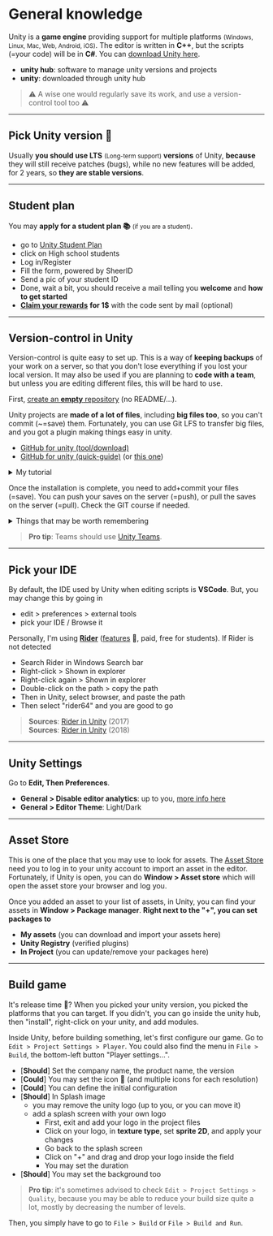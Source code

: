 # General knowledge

Unity is a **game engine** providing support for multiple platforms <small>(Windows, Linux, Mac, Web, Android, iOS)</small>. The editor is written in **C++**, but the scripts (=your code) will be in **C#**. You can [download Unity here](https://store.unity.com/#plans-individual).

* **unity hub**: software to manage unity versions and projects
* **unity**: downloaded through unity hub

> ⚠️ A wise one would regularly save its work, and use a version-control tool too ⚠️

<hr class="sl">

## Pick Unity version 🚀

Usually **you should use LTS** <small>(Long-term support)</small> **versions** of Unity, **because** they will still receive patches (bugs), while no new features will be added, for 2 years, so **they are stable versions**.

<hr class="sr">

## Student plan

You may <b>apply for a student plan 📚</b> <small>(if you are a student)</small>.

* go to [Unity Student Plan](https://unity.com/products/unity-student)
* click on High school students
* Log in/Register
* Fill the form, powered by SheerID
* Send a pic of your student ID
* Done, wait a bit, you should receive a mail telling you **welcome** and **how to get started**
* [**Claim your rewards**](https://assetstore.unity.com/browse/student-plan-pack) **for 1$** with the code sent by mail (optional)

<hr class="sl">

## Version-control in Unity

Version-control is quite easy to set up. This is a way of **keeping backups** of your work on a server, so that you don't lose everything if you lost your local version. It may also be used if you are planning to **code with a team**, but unless you are editing different files, this will be hard to use.

First, [create an **empty** repository](https://docs.github.com/en/get-started/quickstart/create-a-repo) (no README/...).

Unity projects are **made of a lot of files**, including **big files too**, so you can't commit (~=save) them. Fortunately, you can use Git LFS to transfer big files, and you got a plugin making things easy in unity.

* [GitHub for unity (tool/download)](https://unity.github.com/)
* [GitHub for unity (quick-guide)](https://github.com/github-for-unity/Unity/blob/master/docs/using/quick-guide.md) (or [this one](https://github.com/github-for-unity/Unity/blob/master/docs/using/how-to-install-and-update.md))

<details class="details-e">
<summary>My tutorial</summary>

* *you may have to install [Git](https://git-scm.com/downloads)* (👀)
* *you may have to install [GitHub LFS](https://git-lfs.github.com/)*
* [download GitHub for unity](https://unity.github.com/)
* you got a ".package"
* open your project, and drag and drop it inside the **project window** (the file explorer, the bottom left panel)
* then click on "import" on the panel that opened
* then you can show the "Git tab" using <kbd>Window > GitHub</kbd>
</details>

Once the installation is complete, you need to add+commit your files (=save). You can push your saves on the server (=push), or pull the saves on the server (=pull). Check the GIT course if needed.

<details class="details-e">
<summary>Things that may be worth remembering</summary>

* you do not need to git `Library`, `Temp`, `Logs`, and `Packages` (that's why they are in your gitignore)
* do not call a folder `Resources` (that's for dynamic resources)
* do not commit psd, blend, 3ds, etc. files (sources). Artists are usually using another tool (ex: Dropbox)
* reduce the resolution of your textures (relatively to their size in game)
* compress images
</details>

> **Pro tip**: Teams should use [Unity Teams](https://unity.com/products/unity-teams).

<hr class="sr">

## Pick your IDE

By default, the IDE used by Unity when editing scripts is **VSCode**. But, you may change this by going in

* edit > preferences > external tools
* pick your IDE / Browse it

Personally, I'm using [**Rider**](https://www.jetbrains.com/rider/) ([features](https://www.jetbrains.com/rider/features/) 🚀, paid, free for students). If Rider is not detected

* Search Rider in Windows Search bar
* Right-click > Shown in explorer
* Right-click again > Shown in explorer
* Double-click on the path > copy the path
* Then in Unity, select browser, and paste the path
* Then select "rider64" and you are good to go

> **Sources**: [Rider in Unity](https://blog.jetbrains.com/dotnet/2017/08/30/getting-started-rider-unity/) (2017)<br>
> **Sources**: [Rider in Unity](https://blog.jetbrains.com/dotnet/2018/10/03/integrating-rider-2018-2-unity-editor/) (2018)

<hr class="sl">

## Unity Settings

Go to **Edit, Then Preferences**.

* **General > Disable editor analytics**: up to you, [more info here](https://docs.unity3d.com/Manual/EditorAnalytics.html)
* **General > Editor Theme**: Light/Dark

<hr class="sr">

## Asset Store

This is one of the place that you may use to look for assets. The [Asset Store](https://assetstore.unity.com/) need you to log in to your unity account to import an asset in the editor. Fortunately, if Unity is open, you can do **Window > Asset store** which will open the asset store your browser and log you.

Once you added an asset to your list of assets, in Unity, you can find your assets in **Window > Package manager**. **Right next to the "+", you can set packages to**

* **My assets** (you can download and import your assets here)
* **Unity Registry** (verified plugins)
* **In Project** (you can update/remove your packages here)

<hr class="sl">

## Build game

It's release time 🚀? When you picked your unity version, you picked the platforms that you can target. If you didn't, you can go inside the unity hub, then "install", right-click on your unity, and add modules.

Inside Unity, before building something, let's first configure our game. Go to `Edit > Project Settings > Player`. You could also find the menu in `File > Build`, the bottom-left button "Player settings...".

* [**Should**] Set the company name, the product name, the version
* [**Could**] You may set the icon 🚀 (and multiple icons for each resolution)
* [**Could**] You can define the initial configuration
* [**Should**] In Splash image
  * you may remove the unity logo (up to you, or you can move it)
  * add a splash screen with your own logo
    * First, exit and add your logo in the project files
    * Click on your logo, in **texture type**, set **sprite 2D**, and apply your changes
    * Go back to the splash screen
    * Click on "+" and drag and drop your logo inside the field
    * You may set the duration
* [**Should**] You may set the background too

> **Pro tip**: it's sometimes advised to check `Edit > Project Settings > Quality`, because you may be able to reduce your build size quite a lot, mostly by decreasing the number of levels.

Then, you simply have to go to `File > Build` or `File > Build and Run`.